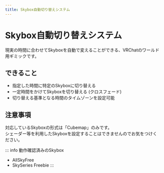 ```yaml
---
title: Skybox自動切り替えシステム
---
```


# Skybox自動切り替えシステム
現実の時間に合わせてSkyboxを自動で変えることができる、VRChatのワールド用ギミックです。  

<Booth link="https://yukineko-works.booth.pm/items/6054569" />  

## できること
- 指定した時間に特定のSkyboxに切り替える  
- 一定時間をかけてSkyboxを切り替える (クロスフェード)  
- 切り替える基準となる時間のタイムゾーンを設定可能  

## 注意事項
対応しているSkyboxの形式は「Cubemap」のみです。  
シェーダー等を利用したSkyboxを設定することはできませんのでお気をつけください。  

::: info 動作確認済みのSkybox
- AllSkyFree
- SkySeries Freebie
:::